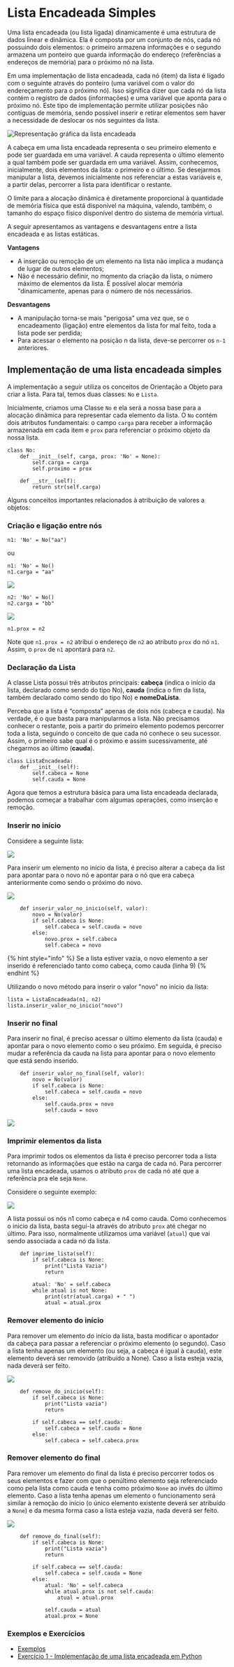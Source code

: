 # Lista Encadeada Simples

Uma lista encadeada \(ou lista ligada\) dinamicamente é uma estrutura de dados linear e dinâmica. Ela é composta por um conjunto de nós, cada nó possuindo dois elementos: o primeiro armazena informações e o segundo armazena um ponteiro que guarda informação do endereço \(referências a endereços de memória\) para o próximo nó na lista.

Em uma implementação de lista encadeada, cada nó \(item\) da lista é ligado com o seguinte através do ponteiro \(uma variável com o valor do endereçamento para o próximo nó\). Isso significa dizer que cada nó da lista contém o registro de dados \(informações\) e uma variável que aponta para o próximo nó. Este tipo de implementação permite utilizar posições não contíguas de memória, sendo possível inserir e retirar elementos sem haver a necessidade de deslocar os nós seguintes da lista.

![Representa&#xE7;&#xE3;o gr&#xE1;fica da lista encadeada](../../.gitbook/assets/image%20%2813%29.png)

A cabeça em uma lista encadeada representa o seu primeiro elemento e pode ser guardada em uma variável. A cauda representa o último elemento a qual também pode ser guardada em uma variável. Assim, conhecemos, inicialmente, dois elementos da lista: o primeiro e o último. Se desejarmos manipular a lista, devemos inicialmente nos referenciar a estas variáveis e, a partir delas, percorrer a lista para identificar o restante.

O limite para a alocação dinâmica é diretamente proporcional à quantidade de memória física que está disponível na máquina, valendo, também, o tamanho do espaço físico disponível dentro do sistema de memória virtual.

A seguir apresentamos as vantagens e desvantagens entre a lista encadeada e as listas estáticas.

**Vantagens**

* A inserção ou remoção de um elemento na lista não implica a mudança de lugar de outros elementos;
* Não é necessário definir, no momento da criação da lista, o número máximo de elementos da lista. É́ possível alocar memória "dinamicamente, apenas para o número de nós necessários.

**Desvantagens**

* A manipulação torna-se mais "perigosa" uma vez que, se o encadeamento \(ligação\) entre elementos da lista for mal feito, toda a lista pode ser perdida;
* Para acessar o elemento na posição n da lista, deve-se percorrer os `n-1` anteriores.

## Implementação de uma lista encadeada simples

A implementação a seguir utiliza os conceitos de Orientação a Objeto para criar a lista. Para tal, temos duas classes: `No` e `Lista`.

Inicialmente, criamos uma Classe `No` e ela será a nossa base para a alocação dinâmica para representar cada elemento da lista. O `No` contém dois atributos fundamentais: o campo `carga` para receber a informação armazenada em cada item e `prox` para referenciar o próximo objeto da nossa lista.

```text
class No:
    def __init__(self, carga, prox: 'No' = None):
        self.carga = carga
        self.proximo = prox

    def __str__(self):
        return str(self.carga)
```

Alguns conceitos importantes relacionados à atribuição de valores a objetos:

### Criação e ligação entre nós

```text
n1: 'No' = No("aa") 
```

ou

```text
n1: 'No' = No()
n1.carga = "aa"
```

![](../../.gitbook/assets/image%20%2821%29.png)

```text
n2: 'No' = No()
n2.carga = "bb"
```

![](../../.gitbook/assets/image%20%2819%29.png)

```text
n1.prox = n2
```

Note que `n1.prox = n2` atribui o endereço de `n2` ao atributo `prox` do nó `n1`. Assim, o `prox` de `n1` apontará para `n2`.

### **Declaração da Lista**

A classe Lista possui três atributos principais: **cabeça** \(indica o início da lista, declarado como sendo do tipo No\), **cauda** \(indica o fim da lista, também declarado como sendo do tipo No\) e **nomeDaLista**.

Perceba que a lista é “composta” apenas de dois nós \(cabeça e cauda\). Na verdade, é o que basta para manipularmos a lista. Não precisamos conhecer o restante, pois a partir do primeiro elemento podemos percorrer toda a lista, seguindo o conceito de que cada nó conhece o seu sucessor. Assim, o primeiro sabe qual é o próximo e assim sucessivamente, até chegarmos ao último \(**cauda**\).

```text
class ListaEncadeada:
    def __init__(self):
        self.cabeca = None
        self.cauda = None
```

Agora que temos a estrutura básica para uma lista encadeada declarada, podemos começar a trabalhar com algumas operações, como inserção e remoção.

### Inserir no início

Considere a seguinte lista:

![](../../.gitbook/assets/image%20%2816%29.png)

Para inserir um elemento no início da lista, é preciso alterar a cabeça da list para apontar para o novo nó e apontar para o nó que era cabeça anteriormente como sendo o próximo do novo.

![](../../.gitbook/assets/image%20%2810%29.png)

```text
    def inserir_valor_no_inicio(self, valor):
        novo = No(valor)
        if self.cabeca is None:
            self.cabeca = self.cauda = novo
        else:
            novo.prox = self.cabeca
            self.cabeca = novo
```

{% hint style="info" %}
Se a lista estiver vazia, o novo elemento a ser inserido é referenciado tanto como cabeça, como cauda \(linha 9\)
{% endhint %}

Utilizando o novo método para inserir o valor "novo" no início da lista:

```text
lista = ListaEncadeada(n1, n2)
lista.inserir_valor_no_inicio("novo")
```

### Inserir no final

Para inserir no final, é preciso acessar o último elemento da lista \(cauda\) e apontar para o novo elemento como o seu próximo. Em seguida, é preciso mudar a referência da cauda na lista para apontar para o novo elemento que está sendo inserido.

```text
    def inserir_valor_no_final(self, valor):
        novo = No(valor)
        if self.cabeca is None:
            self.cabeca = self.cauda = novo
        else:
            self.cauda.prox = novo
            self.cauda = novo
```

![](../../.gitbook/assets/image%20%2818%29.png)

### Imprimir elementos da lista

Para imprimir todos os elementos da lista é preciso percorrer toda a lista retornando as informações que estão na carga de cada nó. Para percorrer uma lista encadeada, usamos o atributo `prox` de cada nó até que a referência pra ele seja `None`.

Considere o seguinte exemplo:

![](../../.gitbook/assets/image%20%2817%29.png)

A lista possui os nós  n1 como cabeça e n4 como cauda. Como conhecemos o inicio da lista, basta seguí-la através do atributo `prox` até chegar no último. Para isso, normalmente utilizamos uma variável \(`atual`\) que vai sendo associada a cada nó da lista.    

```text
    def imprime_lista(self):
        if self.cabeca is None:
            print("Lista Vazia")
            return
            
        atual: 'No' = self.cabeca
        while atual is not None:
            print(str(atual.carga) + " ")
            atual = atual.prox
```

### Remover elemento do início

Para remover um elemento do início da lista, basta modificar o apontador da cabeça para passar a referenciar o próximo elemento \(o segundo\). Caso a lista tenha apenas um elemento \(ou seja, a cabeça é igual à cauda\), este elemento deverá ser removido \(atribuído a None\). Caso a lista esteja vazia, nada deverá ser feito.

![](https://documents.app.lucidchart.com/documents/7d076ce8-dc0b-4063-b982-fe8d34cbf2d4/pages/0_0?a=901&x=220&y=2327&w=1257&h=292&store=1&accept=image%2F*&auth=LCA%20c89314d2a972c738e3e94d7230b0bd518f654edd-ts%3D1599616615)

```text
    def remove_do_inicio(self):
        if self.cabeca is None:
            print("Lista vazia")
            return
        
        if self.cabeca == self.cauda:
            self.cabeca = self.cauda = None
        else:
            self.cabeca = self.cabeca.prox
```

### Remover elemento do final

Para remover um elemento do final da lista é preciso percorrer todos os seus elementos e fazer com que o penúltimo elemento seja referenciado como pela lista como cauda e tenha como próximo `None` ao invés do último elemento. Caso a lista tenha apenas um elemento o funcionamento será similar à remoção do início \(o único elemento existente deverá ser atribuído a `None`\) e da mesma forma caso a lista esteja vazia, nada deverá ser feito. 

![](../../.gitbook/assets/image%20%2822%29.png)

```text
    def remove_do_final(self):
        if self.cabeca is None:
            print("Lista vazia")
            return
        
        if self.cabeca == self.cauda:
            self.cabeca = self.cauda = None
        else:
            atual: 'No' = self.cabeca
            while atual.prox is not self.cauda:
                atual = atual.prox

            self.cauda = atual
            atual.prox = None
```

### Exemplos e Exercícios

* [Exemplos](https://colab.research.google.com/drive/1fAtHIKKEf6yZFQmVCeTNDrS7tE7P3DCl)
* [Exercício 1 - Implementação de uma lista encadeada em Python](https://colab.research.google.com/drive/1UWKReYq0novKHPipLgz6LOp9m-Bgpdno#scrollTo=gCrnSj_7KS1a)



